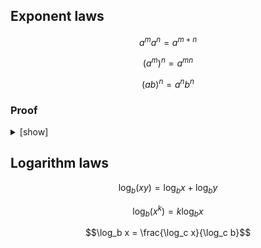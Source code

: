 ## Exponent laws

$$a^m a^n = a^{m + n}$$

$$(a^m)^n = a^{mn}$$

$$(ab)^n = a^n b^n$$

### Proof

<details>
<summary>[show]</summary>

Let $a$ be a real number, and $m$ and $n$ be positive integers. By induction on $n$:

Base case ($n = 1$):
<br>
$a^m a^1 = a^m a = a^{m + 1}$.

Inductive step:
<br>
Assume $a^m a^n = a^{m + n}$. Then:

$`
\begin{align}
a^m a^{n + 1}
&= a^m a^n a \\
&= a^{m + n} a \\
&= a^{m + n + 1}.
\end{align}
`$

</details>

## Logarithm laws

$$\log_b (xy) = \log_b x + \log_b y$$

$$\log_b (x^k) = k \log_b x$$

$$\log_b x = \frac{\log_c x}{\log_c b}$$
